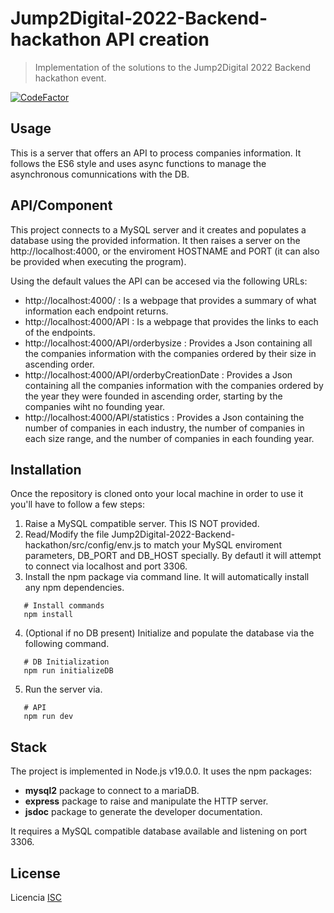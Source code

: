 # Jump2Digital-2022-Backend-hackathon API creation



> Implementation of the solutions to the Jump2Digital 2022 Backend hackathon event.

[![CodeFactor](https://www.codefactor.io/repository/github/jelisa/jump2digital-2022-backend-hackathon/badge)](https://www.codefactor.io/repository/github/jelisa/jump2digital-2022-backend-hackathon)

## Usage

This is a server that offers an API to process companies information.
It follows the ES6 style and uses async functions to manage the asynchronous comunnications with the DB. 

## API/Component

This project connects to a MySQL server and it creates and populates a database using the provided information.
It then raises a server on the http://localhost:4000, or the enviroment HOSTNAME and PORT (it can also be provided when executing the program).

Using the default values the API can be accesed via the following URLs:
 - http://localhost:4000/ : Is a webpage that provides a summary of what information each endpoint returns.
 - http://localhost:4000/API : Is a webpage that provides the links to each of the endpoints.
 - http://localhost:4000/API/orderbysize : Provides a Json containing all the companies information with the companies ordered by their size in ascending order.
 - http://localhost:4000/API/orderbyCreationDate : Provides a Json containing all the companies information with the companies ordered by the year they were founded in ascending order, starting by the companies wiht no founding year.
 - http://localhost:4000/API/statistics : Provides a Json containing the number of companies in each industry, the number of companies in each size range, and the number of companies in each founding year. 


## Installation

Once the repository is cloned onto your local machine in order to use it you'll have to follow a few steps:

 1. Raise a MySQL compatible server. This IS NOT provided.
 2. Read/Modify the file Jump2Digital-2022-Backend-hackathon/src/config/env.js to match your MySQL enviroment parameters, DB_PORT and DB_HOST specially. By defautl it will attempt to connect via localhost and port 3306.
 3. Install the npm package via command line. It will automatically install any npm dependencies.
 
 ```shell
    # Install commands
    npm install 
 ```
    
 4. (Optional if no DB present) Initialize and populate the database via the following command.
 
 ```shell
    # DB Initialization
    npm run initializeDB 
 ```
 
 5. Run the server via.

 ```shell
    # API
    npm run dev
```

## Stack

The project is implemented in Node.js v19.0.0.
It uses the npm packages:
 - **mysql2** package to connect to a mariaDB.
 - **express** package to raise and manipulate the HTTP server.
 - **jsdoc** package to generate the developer documentation.

It requires a MySQL compatible database available and listening on port 3306.


## License 

Licencia 
[ISC](https://opensource.org/licenses/ISC)
